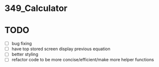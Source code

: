 # 349_Calculator
# TODO
- [ ] bug fixing
- [ ] have top stored screen display previous equation
- [ ] better styling
- [ ] refactor code to be more concise/efficient/make more helper functions
